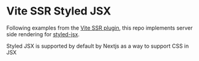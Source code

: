 # Vite SSR Styled JSX

Following examples from the [Vite SSR plugin](https://vite-plugin-ssr.com/), this repo implements server side rendering for [styled-jsx](https://github.com/vercel/styled-jsx).

Styled JSX is supported by default by Nextjs as a way to support CSS in JSX